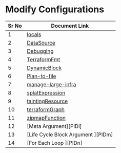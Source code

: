 # Modify Configurations

| Sr No | Document Link |
| ------ | ------ |
| 1 | [locals][PlDa] |
| 2 | [DataSource][PlDb] |
| 3 | [Debugging][PlDc] |
| 4 | [TerraformFmt][PlDd] |
| 5 | [DynamicBlock][PlDe] |
| 6 | [Plan-to-file][PlDf] |
| 7 | [manage-large-infra][PlDg] |
| 8 | [splatExpression][PlDh] |
| 9 | [taintingResource][PlDi] |
| 10 | [terraformGraph][PlDj] |
| 11 | [zipmapFunction][PlDk] |
| 12 | [Meta Argument][PlDl] |
| 13 | [Life Cycle Block Argument ][PlDm] |
| 14 | [For Each Loop ][PlDn] |



[PlDa]: <./local-values.md>
[PlDb]: <./dataSource.md>
[PlDc]: <./debugging.md>
[PlDd]: <./terraformFmt.md>
[PlDe]: <./DynamicBlock.md>
[PlDf]: <./Plan-to-file.md>
[PlDg]: <./manage-large-infra.md>
[PlDh]: <./splatExpression.md>
[PlDi]: <./taintingResource.md>
[PlDj]: <./terraformGraph.md>
[PlDk]: <./zipmapFunction.md>
[P1Dl]: <./MetaArgument.md>
[P1Dm]: <./lifecycleBlockArgu.md>
[P1Dn]: <./foreachLoop>
